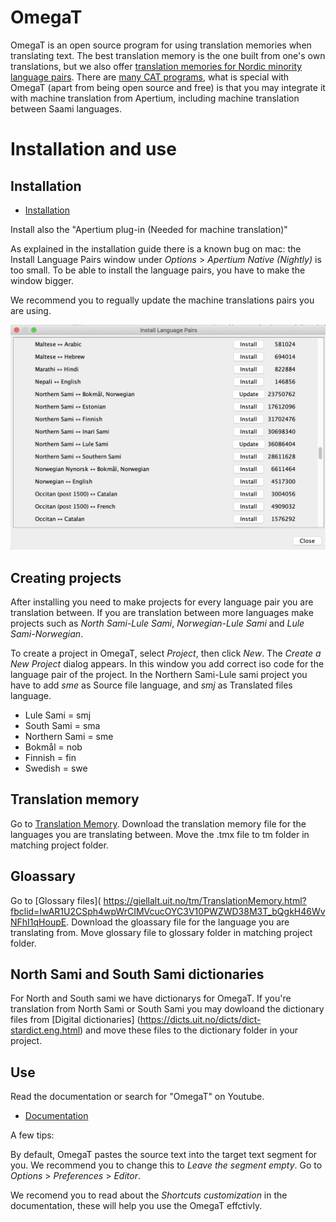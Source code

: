 OmegaT
======

OmegaT is an open source program for using translation memories when translating text. The best translation memory is the one built from one's own translations, but we also offer [translation memories for Nordic minority language pairs](TranslationMemories.html). There are [many CAT programs](https://en.wikipedia.org/wiki/Comparison_of_computer-assisted_translation_tools), what is special with OmegaT (apart from being open source and free) is that you may integrate it with machine translation from Apertium, including machine translation between Saami languages.



# Installation and use

## Installation
- [Installation](https://wiki.apertium.org/wiki/Apertium_OmegaT_Native)

Install also the  "Apertium plug-in (Needed for machine translation)"

As explained in the installation guide there is a known bug on mac: the Install Language Pairs window under *Options* > *Apertium Native (Nightly)* is too small. To be able to install the language pairs, you have to make the window bigger.

We recommend you to regually update the machine translations pairs you are using. 

![Install Language Pairs window](/../images/Language_Pairs_window.png)


## Creating projects
After installing you need to make projects for every language pair you are translation between. If you are translation between more languages make projects such as *North Sami-Lule Sami*, *Norwegian-Lule Sami* and *Lule Sami-Norwegian*. 

To create a project in OmegaT, select *Project*, then click *New*. The *Create a New Project* dialog appears. In this window you add correct iso code for the language pair of the project. In the Northern Sami-Lule sami project you have to add *sme* as Source file language, and *smj* as Translated files language.

* Lule Sami = smj
* South Sami = sma
* Northern Sami = sme
* Bokmål = nob
* Finnish = fin
* Swedish = swe

## Translation memory 

Go to [Translation Memory](https://giellalt.uit.no/tm/TranslationMemory.html?fbclid=IwAR1U2CSph4wpWrCIMVcucOYC3V10PWZWD38M3T_bQgkH46WvNFhI1qHoupE). Download the translation memory file for the languages you are translating between. Move the .tmx file to tm folder in matching project folder.

## Gloassary
Go to [Glossary files]( https://giellalt.uit.no/tm/TranslationMemory.html?fbclid=IwAR1U2CSph4wpWrCIMVcucOYC3V10PWZWD38M3T_bQgkH46WvNFhI1qHoupE. Download the gloassary file for the language you are translating from. Move glossary file to glossary folder in matching project folder. 

## North Sami and South Sami dictionaries

For North and South sami we have dictionarys for OmegaT. If you're translation from North Sami or South Sami you may dowloand the dictionary files from [Digital dictionaries] (https://dicts.uit.no/dicts/dict-stardict.eng.html) and move these files to the dictionary folder in your project. 


## Use

Read the documentation or search for "OmegaT" on Youtube. 
- [Documentation](https://omegat.org/documentation)

A few tips:

By default, OmegaT pastes the source text into the target text segment for you.  We recommend you to change this to *Leave the segment empty*. Go to *Options* > *Preferences* >  *Editor*.


We recomend you to read about the *Shortcuts customization* in the documentation, these will help you use the OmegaT effctivly. 
